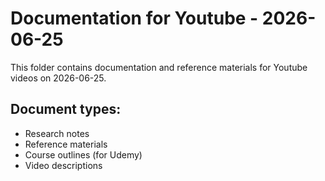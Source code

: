# Documentation for Youtube - 2026-06-25

This folder contains documentation and reference materials for Youtube videos on 2026-06-25.

## Document types:
- Research notes
- Reference materials
- Course outlines (for Udemy)
- Video descriptions
